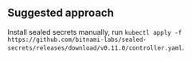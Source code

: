 ## Suggested approach

Install sealed secrets manually, run ``` kubectl apply -f https://github.com/bitnami-labs/sealed-secrets/releases/download/v0.11.0/controller.yaml ```.





